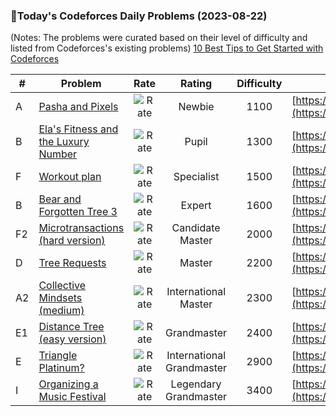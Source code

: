 ### 🌟Today's Codeforces Daily Problems (2023-08-22)
(Notes: The problems were curated based on their level of difficulty and listed from Codeforces's existing problems)
[10 Best Tips to Get Started with Codeforces](https://github.com/ika9810/Codeforces-Daily-Problems/blob/main/10%20Best%20Tips%20to%20Get%20Started%20with%20Codeforces.md)

| # | Problem | Rate| Rating | Difficulty | Contest |
|---| ----- | :--------: | :----------: | :----------: | ---------- |
|A|[Pasha and Pixels](https://codeforces.com/contest/508/problem/A)|![Rate](https://img.shields.io/badge/Newbie-1100-lightgrey)|Newbie|1100|[https://codeforces.com/contest/508](https://codeforces.com/contest/508)|
|B|[Ela's Fitness and the Luxury Number](https://codeforces.com/contest/1737/problem/B)|![Rate](https://img.shields.io/badge/Pupil-1300-brightgreen)|Pupil|1300|[https://codeforces.com/contest/1737](https://codeforces.com/contest/1737)|
|F|[Workout plan](https://codeforces.com/contest/1218/problem/F)|![Rate](https://img.shields.io/badge/Specialist-1500-9cf)|Specialist|1500|[https://codeforces.com/contest/1218](https://codeforces.com/contest/1218)|
|B|[Bear and Forgotten Tree 3](https://codeforces.com/contest/639/problem/B)|![Rate](https://img.shields.io/badge/Expert-1600-blue)|Expert|1600|[https://codeforces.com/contest/639](https://codeforces.com/contest/639)|
|F2|[Microtransactions (hard version)](https://codeforces.com/contest/1165/problem/F2)|![Rate](https://img.shields.io/badge/Candidate%20Master-2000-blueviolet)|Candidate Master|2000|[https://codeforces.com/contest/1165](https://codeforces.com/contest/1165)|
|D|[Tree Requests](https://codeforces.com/contest/570/problem/D)|![Rate](https://img.shields.io/badge/Master-2200-orange)|Master|2200|[https://codeforces.com/contest/570](https://codeforces.com/contest/570)|
|A2|[Collective Mindsets (medium)](https://codeforces.com/contest/690/problem/A2)|![Rate](https://img.shields.io/badge/International%20Master-2300-orange)|International Master|2300|[https://codeforces.com/contest/690](https://codeforces.com/contest/690)|
|E1|[Distance Tree (easy version)](https://codeforces.com/contest/1632/problem/E1)|![Rate](https://img.shields.io/badge/Grandmaster-2400-red)|Grandmaster|2400|[https://codeforces.com/contest/1632](https://codeforces.com/contest/1632)|
|E|[Triangle Platinum?](https://codeforces.com/contest/1847/problem/E)|![Rate](https://img.shields.io/badge/International%20Grandmaster-2900-red)|International Grandmaster|2900|[https://codeforces.com/contest/1847](https://codeforces.com/contest/1847)|
|I|[Organizing a Music Festival](https://codeforces.com/contest/1552/problem/I)|![Rate](https://img.shields.io/badge/Legendary%20Grandmaster-3400-red)|Legendary Grandmaster|3400|[https://codeforces.com/contest/1552](https://codeforces.com/contest/1552)|
